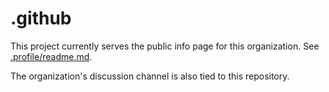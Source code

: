 # .github

This project currently serves the public info page for this organization.
See [.profile/readme.md](https://github.com/transparentdemocracy/.github/blob/main/profile/README.md).

The organization's discussion channel is also tied to this repository.
